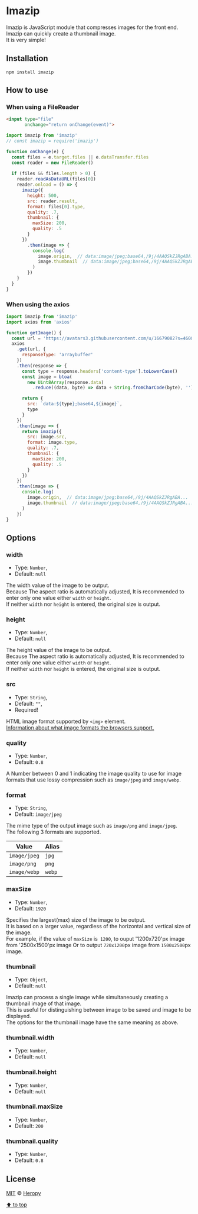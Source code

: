 # Imazip

Imazip is JavaScript module that compresses images for the front end.<br/>
Imazip can quickly create a thumbnail image.<br/>
It is very simple!

## Installation

```
npm install imazip
```

## How to use

### When using a FileReader

```html
<input type="file"
       onchange="return onChange(event)">
```

```js
import imazip from 'imazip'
// const imazip = require('imazip')

function onChange(e) {
  const files = e.target.files || e.dataTransfer.files
  const reader = new FileReader()
  
  if (files && files.length > 0) {
    reader.readAsDataURL(files[0])
    reader.onload = () => {
      imazip({
        height: 500,
        src: reader.result,
        format: files[0].type,
        quality: .7,
        thumbnail: {
          maxSize: 200,
          quality: .5
        }
      })
        .then(image => {
          console.log(
            image.origin,  // data:image/jpeg;base64,/9j/4AAQSkZJRgABA...
            image.thumbnail  // data:image/jpeg;base64,/9j/4AAQSkZJRgABA...
          )
        })
    }
  }
}
```

### When using the axios

```js
import imazip from 'imazip'
import axios from 'axios'

function getImage() {
  const url = 'https://avatars3.githubusercontent.com/u/16679082?s=460&v=4'
  axios
    .get(url, {
      responseType: 'arraybuffer'
    })
    .then(response => {
      const type = response.headers['content-type'].toLowerCase()
      const image = btoa(
        new Uint8Array(response.data)
          .reduce((data, byte) => data + String.fromCharCode(byte), ''))

      return {
        src: `data:${type};base64,${image}`,
        type
      }
    })
    .then(image => {
      return imazip({
        src: image.src,
        format: image.type,
        quality: .7,
        thumbnail: {
          maxSize: 200,
          quality: .5
        }
      })
    })
    .then(image => {
      console.log(
        image.origin,  // data:image/jpeg;base64,/9j/4AAQSkZJRgABA...
        image.thumbnail  // data:image/jpeg;base64,/9j/4AAQSkZJRgABA...
      )
    })
}
```

## Options

### width

- Type: `Number`,
- Default: `null`

The width value of the image to be output.<br/>
Because The aspect ratio is automatically adjusted, It is recommended to enter only one value either `width` or `height`.<br/>
If neither `width` nor `height` is entered, the original size is output.

### height

- Type: `Number`,
- Default: `null`

The height value of the image to be output.<br/>
Because The aspect ratio is automatically adjusted, It is recommended to enter only one value either `width` or `height`.<br/>
If neither `width` nor `height` is entered, the original size is output.

### src

- Type: `String`,
- Default: `""`,
- Required!

HTML image format supported by `<img>` element.<br/>
[Information about what image formats the browsers support.](https://en.wikipedia.org/wiki/Comparison_of_web_browsers#Image_format_support)

### quality

- Type: `Number`,
- Default: `0.8`

A Number between 0 and 1 indicating the image quality to use for image formats that use lossy compression such as `image/jpeg` and `image/webp`.

### format

- Type: `String`,
- Default: `image/jpeg`

The mime type of the output image such as `image/png` and `image/jpeg`.<br/>
The following 3 formats are supported.

Value | Alias
--|--
`image/jpeg` | `jpg`
`image/png` | `png`
`image/webp` | `webp`

### maxSize

- Type: `Number`,
- Default: `1920`

Specifies the largest(max) size of the image to be output.<br/>
It is based on a larger value, regardless of the horizontal and vertical size of the image.<br/>
For example, if the value of `maxSize` is` 1200`, to ouput  '1200x720'px image from '2500x1500'px image Or to output `720x1200`px image from `1500x2500`px image.

### thumbnail

- Type: `Object`,
- Default: `null`

Imazip can process a single image while simultaneously creating a thumbnail image of that image.<br/>
This is useful for distinguishing between image to be saved and image to be displayed.<br/>
The options for the thumbnail image have the same meaning as above.

### thumbnail.width

- Type: `Number`,
- Default: `null`

### thumbnail.height

- Type: `Number`,
- Default: `null`

### thumbnail.maxSize

- Type: `Number`,
- Default: `200`

### thumbnail.quality

- Type: `Number`,
- Default: `0.8`

## License

[MIT](https://opensource.org/licenses/MIT) © [Heropy](https://heropy.blog)

[⬆ to top](#user-content-imazip)